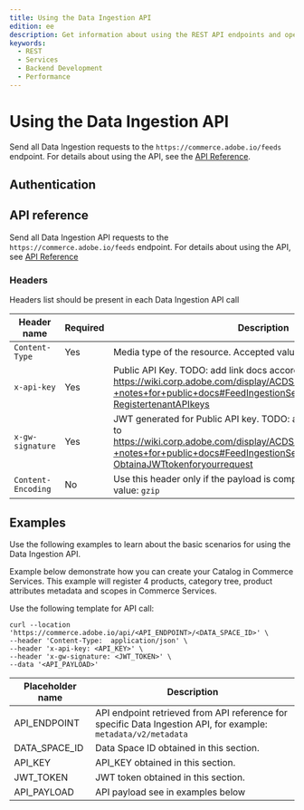 ```yaml
---
title: Using the Data Ingestion API
edition: ee
description: Get information about using the REST API endpoints and operations provided by the data ingestion API.
keywords:
  - REST
  - Services
  - Backend Development
  - Performance
---
```


# Using the Data Ingestion API

Send all Data Ingestion requests to the `https://commerce.adobe.io/feeds` endpoint. For details about using the API, see the [API Reference](api-reference.md).

## Authentication

## API reference

Send all Data Ingestion API requests to the `https://commerce.adobe.io/feeds` endpoint. For details about using the API, see [API Reference](api-reference.md)

### Headers

Headers list should be present in each Data Ingestion API call

| Header name        | Required | Description                                                                                                                                                                                                                        |
|--------------------|----------|------------------------------------------------------------------------------------------------------------------------------------------------------------------------------------------------------------------------------------|
| `Content-Type`     | Yes      | Media type of the resource. Accepted value: `application/json`                                                                                                                                                                     |
| `x-api-key`        | Yes      | Public API Key. TODO: add link docs according to https://wiki.corp.adobe.com/display/ACDS/Feed+Ingestion+Service+-+notes+for+public+docs#FeedIngestionServicenotesforpublicdocs-RegistertenantAPIkeys                              |
| `x-gw-signature`   | Yes      | JWT generated for Public API key. TODO: add link to docs according to https://wiki.corp.adobe.com/display/ACDS/Feed+Ingestion+Service+-+notes+for+public+docs#FeedIngestionServicenotesforpublicdocs-ObtainaJWTtokenforyourrequest |
| `Content-Encoding` | No       | Use this header only if the payload is compressed with gzip. Accepted value: `gzip`                                                                                                                                                |

## Examples

Use the following examples to learn about the basic scenarios for using the Data Ingestion API.

Example below demonstrate how you can create your Catalog in Commerce Services.
This example will register 4 products, category tree, product attributes metadata and scopes in Commerce Services.

Use the following template for API call:

```shell
curl --location 'https://commerce.adobe.io/api/<API_ENDPOINT>/<DATA_SPACE_ID>' \
--header 'Content-Type:  application/json' \
--header 'x-api-key: <API_KEY>' \
--header 'x-gw-signature: <JWT_TOKEN>' \
--data '<API_PAYLOAD>'
```

| Placeholder name | Description                                                                                                     |
|------------------|-----------------------------------------------------------------------------------------------------------------|
| API_ENDPOINT     | API endpoint retrieved from API reference for specific Data Ingestion API, for example: `metadata/v2/metadata`  |
| DATA_SPACE_ID    | Data Space ID obtained in this section.                                                |
| API_KEY          | API_KEY obtained in this section.                                               |
| JWT_TOKEN        | JWT token obtained in this section.                                     |
| API_PAYLOAD      | API payload see in examples below                                                                               |
